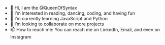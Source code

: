 - 👋 Hi, I am the @QueenOfSyntax
- 👀 I’m interested in reading, dancing, coding, and having fun
- 🌱 I’m currently learning JavaScript and Python
- 💞️ I’m looking to collaborate on more projects
- 📫 How to reach me: You can reach me on LinkedIn, Email, and even on Instagram



